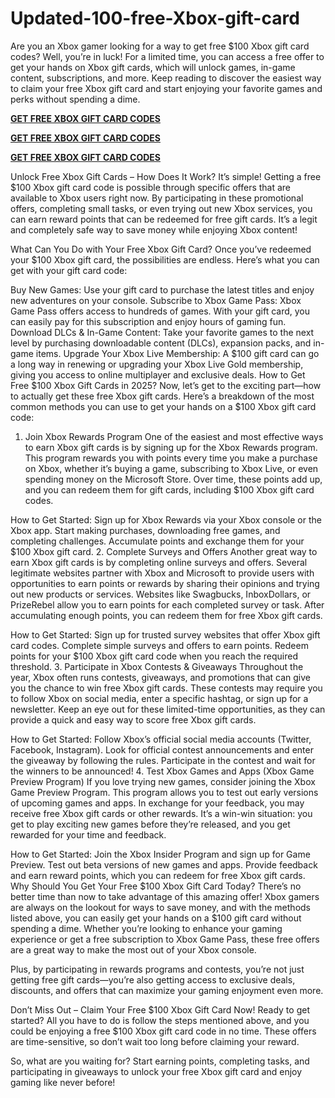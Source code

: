 # Updated-100-free-Xbox-gift-card
Are you an Xbox gamer looking for a way to get free $100 Xbox gift card codes? Well, you’re in luck! For a limited time, you can access a free offer to get your hands on Xbox gift cards, which will unlock games, in-game content, subscriptions, and more. Keep reading to discover the easiest way to claim your free Xbox gift card and start enjoying your favorite games and perks without spending a dime.


**[GET FREE XBOX GIFT CARD CODES](https://paltonprogram.com/xbox/)**

**[GET FREE XBOX GIFT CARD CODES](https://paltonprogram.com/xbox/)**

**[GET FREE XBOX GIFT CARD CODES](https://paltonprogram.com/xbox/)**



Unlock Free Xbox Gift Cards – How Does It Work?
It’s simple! Getting a free $100 Xbox gift card code is possible through specific offers that are available to Xbox users right now. By participating in these promotional offers, completing small tasks, or even trying out new Xbox services, you can earn reward points that can be redeemed for free gift cards. It’s a legit and completely safe way to save money while enjoying Xbox content!

What Can You Do with Your Free Xbox Gift Card?
Once you’ve redeemed your $100 Xbox gift card, the possibilities are endless. Here’s what you can get with your gift card code:

Buy New Games: Use your gift card to purchase the latest titles and enjoy new adventures on your console.
Subscribe to Xbox Game Pass: Xbox Game Pass offers access to hundreds of games. With your gift card, you can easily pay for this subscription and enjoy hours of gaming fun.
Download DLCs & In-Game Content: Take your favorite games to the next level by purchasing downloadable content (DLCs), expansion packs, and in-game items.
Upgrade Your Xbox Live Membership: A $100 gift card can go a long way in renewing or upgrading your Xbox Live Gold membership, giving you access to online multiplayer and exclusive deals.
How to Get Free $100 Xbox Gift Cards in 2025?
Now, let’s get to the exciting part—how to actually get these free Xbox gift cards. Here’s a breakdown of the most common methods you can use to get your hands on a $100 Xbox gift card code:

1. Join Xbox Rewards Program
One of the easiest and most effective ways to earn Xbox gift cards is by signing up for the Xbox Rewards program. This program rewards you with points every time you make a purchase on Xbox, whether it’s buying a game, subscribing to Xbox Live, or even spending money on the Microsoft Store. Over time, these points add up, and you can redeem them for gift cards, including $100 Xbox gift card codes.

How to Get Started:
Sign up for Xbox Rewards via your Xbox console or the Xbox app.
Start making purchases, downloading free games, and completing challenges.
Accumulate points and exchange them for your $100 Xbox gift card.
2. Complete Surveys and Offers
Another great way to earn Xbox gift cards is by completing online surveys and offers. Several legitimate websites partner with Xbox and Microsoft to provide users with opportunities to earn points or rewards by sharing their opinions and trying out new products or services. Websites like Swagbucks, InboxDollars, or PrizeRebel allow you to earn points for each completed survey or task. After accumulating enough points, you can redeem them for free Xbox gift cards.

How to Get Started:
Sign up for trusted survey websites that offer Xbox gift card codes.
Complete simple surveys and offers to earn points.
Redeem points for your $100 Xbox gift card code when you reach the required threshold.
3. Participate in Xbox Contests & Giveaways
Throughout the year, Xbox often runs contests, giveaways, and promotions that can give you the chance to win free Xbox gift cards. These contests may require you to follow Xbox on social media, enter a specific hashtag, or sign up for a newsletter. Keep an eye out for these limited-time opportunities, as they can provide a quick and easy way to score free Xbox gift cards.

How to Get Started:
Follow Xbox’s official social media accounts (Twitter, Facebook, Instagram).
Look for official contest announcements and enter the giveaway by following the rules.
Participate in the contest and wait for the winners to be announced!
4. Test Xbox Games and Apps (Xbox Game Preview Program)
If you love trying new games, consider joining the Xbox Game Preview Program. This program allows you to test out early versions of upcoming games and apps. In exchange for your feedback, you may receive free Xbox gift cards or other rewards. It’s a win-win situation: you get to play exciting new games before they’re released, and you get rewarded for your time and feedback.

How to Get Started:
Join the Xbox Insider Program and sign up for Game Preview.
Test out beta versions of new games and apps.
Provide feedback and earn reward points, which you can redeem for free Xbox gift cards.
Why Should You Get Your Free $100 Xbox Gift Card Today?
There’s no better time than now to take advantage of this amazing offer! Xbox gamers are always on the lookout for ways to save money, and with the methods listed above, you can easily get your hands on a $100 gift card without spending a dime. Whether you’re looking to enhance your gaming experience or get a free subscription to Xbox Game Pass, these free offers are a great way to make the most out of your Xbox console.

Plus, by participating in rewards programs and contests, you’re not just getting free gift cards—you’re also getting access to exclusive deals, discounts, and offers that can maximize your gaming enjoyment even more.

Don’t Miss Out – Claim Your Free $100 Xbox Gift Card Now!
Ready to get started? All you have to do is follow the steps mentioned above, and you could be enjoying a free $100 Xbox gift card code in no time. These offers are time-sensitive, so don’t wait too long before claiming your reward.

So, what are you waiting for? Start earning points, completing tasks, and participating in giveaways to unlock your free Xbox gift card and enjoy gaming like never before!
